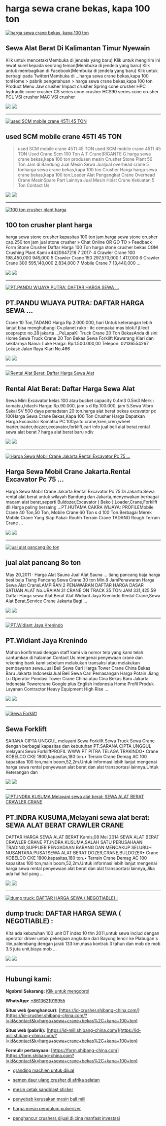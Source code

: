# harga sewa crane bekas, kapa 100 ton

<a href="https://swt.shibang-china.com/?l=id&img&k=harga+sewa+crane+bekas%2C+kapa+100+ton" target="_blank">![harga sewa crane bekas, kapa 100 ton](http://static.shibang-china.com/all-800x300/433.jpg)</a>

## Sewa Alat Berat Di Kalimantan Timur Nyewain
Klik untuk mencetak(Membuka di jendela yang baru) Klik untuk mengirim ini lewat surel kepada seorang teman(Membuka di jendela yang baru) Klik untuk membagikan di Facebook(Membuka di jendela yang baru) Klik untuk berbagi pada Twitter(Membuka di …harga sewa crane bekas,kapa 100 tonHome > pabrik pengetahuan > harga sewa crane bekas,kapa 100 ton Product Menu Jaw crusher Impact crusher Spring cone crusher HPC hydraulic cone crusher CS series cone crusher HCS90 series cone crusher PCL VSI crusher MAC VSI crusher


<a href="https://whatsapp.shibangsoft.com/WhatsApp.php" target="_blank" title="WhatsApp">![](http://static.shibang-china.com/icon/whatsapp.png)</a> <a href="https://swt.shibang-china.com/?l=id&icon&k=harga+sewa+crane+bekas%2C+kapa+100+ton" target="_blank">![](http://static.shibang-china.com/icon/chat-id.png)</a>

---

<a href="https://swt.shibang-china.com/?l=id&img&k=harga+sewa+crane+bekas%2C+kapa+100+ton" target="_blank">![used SCM mobile crane 45TI 45 TON](http://static.shibang-china.com/all-800x300/1303.jpg)</a>

## used SCM mobile crane 45TI 45 TON
> used SCM mobile crane 45TI 45 TON used SCM mobile crane 45TI 45 TON Used Crane Scm 100 Ton A T Crane(RIGANTE G.harga sewa crane bekas,kapa 100 ton produsen mesin Crusher Stone Plant 50 Ton Jam di Bandung Jual Mesin Sewa Jualjual overhead crane 5 tonharga sewa crane bekas,kapa 100 ton Crusher Harga harga sewa crane bekas,kapa 100 ton.Loader Alat Pengangkat Crane Overhead Crane MesinSpare Part Lainnya Jual Mesin Hoist Crane Kekuatan 5 Ton Contact Us


<a href="https://whatsapp.shibangsoft.com/WhatsApp.php" target="_blank" title="WhatsApp">![](http://static.shibang-china.com/icon/whatsapp.png)</a> <a href="https://swt.shibang-china.com/?l=id&icon&k=harga+sewa+crane+bekas%2C+kapa+100+ton" target="_blank">![](http://static.shibang-china.com/icon/chat-id.png)</a>

---

<a href="https://swt.shibang-china.com/?l=id&img&k=harga+sewa+crane+bekas%2C+kapa+100+ton" target="_blank">![100 ton crusher plant harga](http://static.shibang-china.com/all-800x300/487.jpg)</a>

## 100 ton crusher plant harga
harga sewa stone crusher kapasitas 100 ton jam.harga sewa stone crusher cap.250 ton jam jual stone crusher » Chat Online OR GO TO » Feedback Form Stone Crusher Daftar Harga 100 Ton harga stone crusher bekas CGM Crushing Plant Kami »4420647216 7 2017· 4 Crawler Crane 100 198,450,000 945,000 5 Crawler Crane 150 297,570,000 1,417,000 6 Crawler Crane 300 595,140,000 2,834,000 7 Mobile Crane 7 13,440,000 …


<a href="https://whatsapp.shibangsoft.com/WhatsApp.php" target="_blank" title="WhatsApp">![](http://static.shibang-china.com/icon/whatsapp.png)</a> <a href="https://swt.shibang-china.com/?l=id&icon&k=harga+sewa+crane+bekas%2C+kapa+100+ton" target="_blank">![](http://static.shibang-china.com/icon/chat-id.png)</a>

---

<a href="https://swt.shibang-china.com/?l=id&img&k=harga+sewa+crane+bekas%2C+kapa+100+ton" target="_blank">![PT.PANDU WIJAYA PUTRA: DAFTAR HARGA SEWA …](http://static.shibang-china.com/all-800x300/1242.jpg)</a>

## PT.PANDU WIJAYA PUTRA: DAFTAR HARGA SEWA …
Crane 10 Ton,TADANO Harga Rp.2.000.000, hari Untuk keterangan lebih lanjut bisa menghubungi Cv.planet ruko : itc cempaka mas blok.f jl.ledt soeprapto no.28 jakarta …PeLapaK: Truck Crane 20 Ton BekasAnda di sini: Home Sewa Truck Crane 20 Ton Bekas Sewa Forklift Kawarang Klari dan sekitarnya Nama: Luke Harga: Rp.1.500.000,00 Telepon: 02136554267 Lokasi: Jalan Raya Klari No.466


<a href="https://whatsapp.shibangsoft.com/WhatsApp.php" target="_blank" title="WhatsApp">![](http://static.shibang-china.com/icon/whatsapp.png)</a> <a href="https://swt.shibang-china.com/?l=id&icon&k=harga+sewa+crane+bekas%2C+kapa+100+ton" target="_blank">![](http://static.shibang-china.com/icon/chat-id.png)</a>

---

<a href="https://swt.shibang-china.com/?l=id&img&k=harga+sewa+crane+bekas%2C+kapa+100+ton" target="_blank">![Rental Alat Berat: Daftar Harga Sewa Alat](http://static.shibang-china.com/all-800x300/780.jpg)</a>

## Rental Alat Berat: Daftar Harga Sewa Alat
Sewa Mini Excavator kelas 100 atau bucket capacity 0.4m3 0.5m3 Merk : komatsu,hitachi Harga: Rp.90.000, jam s d Rp.100.000, jam 5.Sewa Vibro Sakai SV 500 daya pemadatan 20 ton.harga alat berat bekas excavator pc 100Harga Sewa Crane Bekas,Kapa 100 Ton Crusher Harga Dapatkan Harga.Excavator Komatsu PC 100yaitu crane,kren,cren,wheel loader,loader,dozzer,excavator,forklift,cari info jual beli alat berat rental sewa alat berat ? harga alat berat baru »div


<a href="https://whatsapp.shibangsoft.com/WhatsApp.php" target="_blank" title="WhatsApp">![](http://static.shibang-china.com/icon/whatsapp.png)</a> <a href="https://swt.shibang-china.com/?l=id&icon&k=harga+sewa+crane+bekas%2C+kapa+100+ton" target="_blank">![](http://static.shibang-china.com/icon/chat-id.png)</a>

---

<a href="https://swt.shibang-china.com/?l=id&img&k=harga+sewa+crane+bekas%2C+kapa+100+ton" target="_blank">![Harga Sewa Mobil Crane Jakarta.Rental Excavator Pc 75 …](http://static.shibang-china.com/all-800x300/161.jpg)</a>

## Harga Sewa Mobil Crane Jakarta.Rental Excavator Pc 75 …
Harga Sewa Mobil Crane Jakarta.Rental Excavator Pc 75 Di Jakarta.Sewa rental alat berat untuk wilayah Bandung dan Jakarta,menyewakan berbagai macam alat berat,seperti Buldozer,Excavator ( Beko ),Loader,Crane,Forklift dll.Harga paling bersaing …PT.HUTAMA CAKRA WIJAYA: PROFILEMobile Crane 40 Ton,50 Ton, Mobile Crane 60 Ton s d 100 Ton.Berbagai Merek Mobile Crane Yang Siap Pakai: Rouhh Terrain Crane TADANO Rough Terrain Crane …


<a href="https://whatsapp.shibangsoft.com/WhatsApp.php" target="_blank" title="WhatsApp">![](http://static.shibang-china.com/icon/whatsapp.png)</a> <a href="https://swt.shibang-china.com/?l=id&icon&k=harga+sewa+crane+bekas%2C+kapa+100+ton" target="_blank">![](http://static.shibang-china.com/icon/chat-id.png)</a>

---

<a href="https://swt.shibang-china.com/?l=id&img&k=harga+sewa+crane+bekas%2C+kapa+100+ton" target="_blank">![jual alat pancang 8o ton](http://static.shibang-china.com/all-800x300/688.jpg)</a>

## jual alat pancang 8o ton
May 20,2011 · Harga Alat Sauna Jual Alat Sauna … tiang pancang baja harga besi baja Tiang Pancang Sewa Crane 30 ton Min.8 JamPenawaran Harga Sewa Alat CraneLAMPIRAN 2 PENAWARAN DAFTAR HARGA DASAR SATUAN ALAT No.URAIAN 31 CRANE ON TRACK 35 TON JAM 331,425.59 Daftar Harga sewa Alat Berat Alat Widiant Jaya Krenindo Rental Crane,Sewa Alat Berat,Service Crane Jakarta Bagi …


<a href="https://whatsapp.shibangsoft.com/WhatsApp.php" target="_blank" title="WhatsApp">![](http://static.shibang-china.com/icon/whatsapp.png)</a> <a href="https://swt.shibang-china.com/?l=id&icon&k=harga+sewa+crane+bekas%2C+kapa+100+ton" target="_blank">![](http://static.shibang-china.com/icon/chat-id.png)</a>

---

<a href="https://swt.shibang-china.com/?l=id&img&k=harga+sewa+crane+bekas%2C+kapa+100+ton" target="_blank">![PT.Widiant Jaya Krenindo](http://static.shibang-china.com/all-800x300/718.jpg)</a>

## PT.Widiant Jaya Krenindo
Mohon konfirmasi dengan staff kami via nomor telp yang kami telah cantumkan di halaman Contact Us mengenai penyewaan crane dan rekening bank kami sebelum melakukan transaksi atau melakukan pembayaran sewa.Jual Beli Sewa Cari Harga Tower Crane China Bekas Baru Jakarta IndonesiaJual Beli Sewa Cari Pemasangan Harga Potain Jiang Lu Operator Pondasi Tower Crane China atau Cina Bekas Baru Jakarta Indonesia Towercrane Google plus English Indonesia Home Profil Produk Layanan Contractor Heavy Equipment High Rise …


<a href="https://whatsapp.shibangsoft.com/WhatsApp.php" target="_blank" title="WhatsApp">![](http://static.shibang-china.com/icon/whatsapp.png)</a> <a href="https://swt.shibang-china.com/?l=id&icon&k=harga+sewa+crane+bekas%2C+kapa+100+ton" target="_blank">![](http://static.shibang-china.com/icon/chat-id.png)</a>

---

<a href="https://swt.shibang-china.com/?l=id&img&k=harga+sewa+crane+bekas%2C+kapa+100+ton" target="_blank">![Sewa Forklift](http://static.shibang-china.com/all-800x300/747.jpg)</a>

## Sewa Forklift
SARANA CIPTA UNGGUL melayani Sewa Forklift Sewa Truck Sewa Crane dengan berbagai kapasitas dan kebutuhan PT.SARANA CIPTA UNGGUL melayani Sewa ForkliftPROFIL WWW PT PITRA TELAGA TRAKINDO• Crane KOBELCO CKE 1800,kapasitas,180 ton.• Terrain Crane Demag AC 100 kapasitas 100 ton,main boom,52,2m.Untuk informasi lebih lanjut mengenai harga sewa rental penyewaan alat berat dan alat transportasi lainnya.Untuk Keterangan dan


<a href="https://whatsapp.shibangsoft.com/WhatsApp.php" target="_blank" title="WhatsApp">![](http://static.shibang-china.com/icon/whatsapp.png)</a> <a href="https://swt.shibang-china.com/?l=id&icon&k=harga+sewa+crane+bekas%2C+kapa+100+ton" target="_blank">![](http://static.shibang-china.com/icon/chat-id.png)</a>

---

<a href="https://swt.shibang-china.com/?l=id&img&k=harga+sewa+crane+bekas%2C+kapa+100+ton" target="_blank">![PT.INDRA KUSUMA,Melayani sewa alat berat: SEWA ALAT BERAT CRAWLER CRANE](http://static.shibang-china.com/all-800x300/1001.jpg)</a>

## PT.INDRA KUSUMA,Melayani sewa alat berat: SEWA ALAT BERAT CRAWLER CRANE
DAFTAR HARGA SEWA ALAT BERAT Kamis,08 Mei 2014 SEWA ALAT BERAT CRAWLER CRANE PT.INDRA KUSUMA,SALAH SATU PERUSAHAAN TRADING,SUPPLIER PENGADAAN BARANG DAN MENCAKUP SELURUH NUSANTARA.PUSATSEWA ALAT BERAT DOZER,CRANE,BULDOZER• Crane KOBELCO CKE 1800,kapasitas,180 ton.• Terrain Crane Demag AC 100 kapasitas 100 ton,main boom,52,2m.Untuk informasi lebih lanjut mengenai harga sewa rental penyewaan alat berat dan alat transportasi lainnya,Jika ada hal hal yang …


<a href="https://whatsapp.shibangsoft.com/WhatsApp.php" target="_blank" title="WhatsApp">![](http://static.shibang-china.com/icon/whatsapp.png)</a> <a href="https://swt.shibang-china.com/?l=id&icon&k=harga+sewa+crane+bekas%2C+kapa+100+ton" target="_blank">![](http://static.shibang-china.com/icon/chat-id.png)</a>

---

<a href="https://swt.shibang-china.com/?l=id&img&k=harga+sewa+crane+bekas%2C+kapa+100+ton" target="_blank">![dump truck: DAFTAR HARGA SEWA ( NEGOTIABLE) :](http://static.shibang-china.com/all-800x300/365.jpg)</a>

## dump truck: DAFTAR HARGA SEWA ( NEGOTIABLE) :
Kita ada kebutuhan 100 unit DT index 10 thn 2011,untuk sewa includ dengan operator driver untuk pekerjaan angkutan dari Bayung lencir ke Plabugan s lilin,palembang dengan jarak 133 km,masa kontrak 3 tahun dan mob de mob 3.5 juta unit,biaya mob …

<a href="https://whatsapp.shibangsoft.com/WhatsApp.php" target="_blank" title="WhatsApp">![](http://static.shibang-china.com/icon/whatsapp.png)</a> <a href="https://swt.shibang-china.com/?l=id&icon&k=harga+sewa+crane+bekas%2C+kapa+100+ton" target="_blank">![](http://static.shibang-china.com/icon/chat-id.png)</a>

---
## Hubungi kami:

**Ngobrol Sekarang:** [Klik untuk mengobrol](https://swt.shibang-china.com?l=id&contact&k=harga+sewa+crane+bekas%2C+kapa+100+ton)

**WhatsApp:**  [+8613621919955](https://whatsapp.shibangsoft.com/WhatsApp.php)

**Situs web (penghancur):** [https://id-crusher.shibang-china.com/](https://id-crusher.shibang-china.com/?l=id&contact&k=harga+sewa+crane+bekas%2C+kapa+100+ton)

**Situs web (pabrik):** [https://id-mill.shibang-china.com/](https://id-mill.shibang-china.com/?l=id&contact&k=harga+sewa+crane+bekas%2C+kapa+100+ton)

**Formulir pertanyaan:** [https://form.shibang-china.com](https://form.shibang-china.com?l=id&contact&k=harga+sewa+crane+bekas%2C+kapa+100+ton)

* [granding machien untuk dijual](../30/granding%20machien%20untuk%20dijual.md)

* [semen daur ulang crusher di afrika selatan](../16/semen%20daur%20ulang%20crusher%20di%20afrika%20selatan.md)

* [mesin cetak sandblast sticker](../27/mesin%20cetak%20sandblast%20sticker.md)

* [penyebab kerusakan mesin ball mill](../27/penyebab%20kerusakan%20mesin%20ball%20mill.md)

* [harga mesin pendulum pulverizer](../20/harga%20mesin%20pendulum%20pulverizer.md)

* [penghancur crushers dijual di cina manfaat investasi](../16/penghancur%20crushers%20dijual%20di%20cina%20manfaat%20investasi.md)